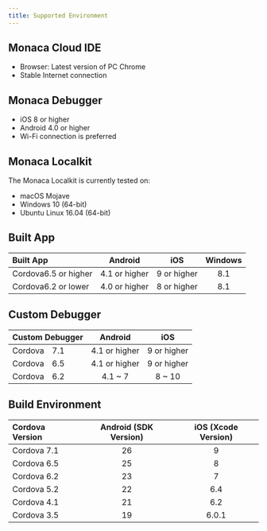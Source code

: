 ```yaml
---
title: Supported Environment
---
```


## Monaca Cloud IDE

- Browser: Latest version of PC Chrome
- Stable Internet connection

## Monaca Debugger

- iOS 8 or higher
- Android 4.0 or higher
- Wi-Fi connection is preferred

## Monaca Localkit

The Monaca Localkit is currently tested on:

- macOS Mojave
- Windows 10 (64-bit)
- Ubuntu Linux 16.04 (64-bit)

## Built App 

| Built App | Android | iOS | Windows|
|:------------|:-------:|:--:|:------:|
| Cordova6.5 or higher | 4.1 or higher | 9 or higher | 8.1 |
| Cordova6.2 or lower | 4.0 or higher | 8 or higher | 8.1 |

## Custom Debugger

| Custom Debugger | Android | iOS     |
|:-----------|:------------:|:------------:|
| Cordova　7.1 | 4.1 or higher| 9 or higher  |
| Cordova　6.5 | 4.1 or higher| 9 or higher  |
| Cordova　6.2 | 4.1 ~ 7      | 8 ~ 10       |

## Build Environment

| Cordova Version | Android  (SDK Version)| iOS (Xcode Version)|
|:------------|:-------------------:|:--------------------:|
| Cordova 7.1 | 26 | 9 |
| Cordova 6.5 | 25 | 8 |
| Cordova 6.2 | 23 | 7 |
| Cordova 5.2 | 22 | 6.4 |
| Cordova 4.1 | 21 | 6.2 |
| Cordova 3.5 | 19 | 6.0.1 |
